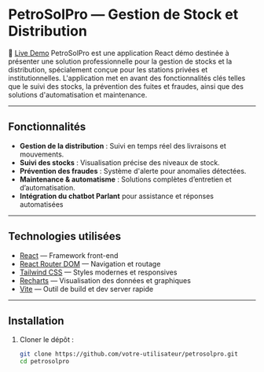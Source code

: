 # PetroSolPro — Gestion de Stock et Distribution
🚀 [Live Demo](https://aga-petro.netlify.app/)
PetroSolPro est une application React démo destinée à présenter une solution professionnelle pour la gestion de stocks et la distribution, spécialement conçue pour les stations privées et institutionnelles. L'application met en avant des fonctionnalités clés telles que le suivi des stocks, la prévention des fuites et fraudes, ainsi que des solutions d'automatisation et maintenance.

---

## Fonctionnalités

- **Gestion de la distribution** : Suivi en temps réel des livraisons et mouvements.
- **Suivi des stocks** : Visualisation précise des niveaux de stock.
- **Prévention des fraudes** : Système d'alerte pour anomalies détectées.
- **Maintenance & automatisme** : Solutions complètes d’entretien et d’automatisation.
- **Intégration du chatbot Parlant** pour assistance et réponses automatisées

---

## Technologies utilisées

- [React](https://reactjs.org/) — Framework front-end
- [React Router DOM](https://reactrouter.com/) — Navigation et routage
- [Tailwind CSS](https://tailwindcss.com/) — Styles modernes et responsives
- [Recharts](https://recharts.org/) — Visualisation des données et graphiques
- [Vite](https://vitejs.dev/) — Outil de build et dev server rapide

---

## Installation

1. Cloner le dépôt :
   ```bash
   git clone https://github.com/votre-utilisateur/petrosolpro.git
   cd petrosolpro
